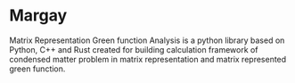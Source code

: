 # Margay
Matrix Representation Green function Analysis is a python library based on Python, C++ and Rust created for building calculation framework of condensed matter problem in matrix representation and matrix represented green function.

